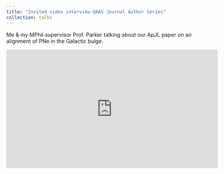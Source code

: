 ```yaml
---
title: "Invited video interview @AAS Journal Author Series"
collection: talks
---
```


Me & my MPhil supervisor Prof. Parker talking about our ApJL paper on an alignment of PNe in the Galactic bulge.

<iframe width="560" height="315" src="https://www.youtube.com/watch?app=desktop&v=lUuofb4P2VM" frameborder="0" allow="autoplay; encrypted-media" allowfullscreen>
</iframe>
